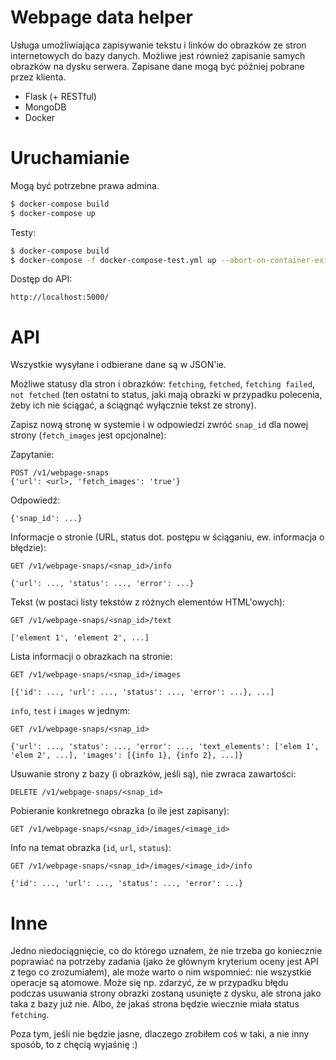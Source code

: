 # Webpage data helper
Usługa umożliwiająca zapisywanie tekstu i linków do obrazków ze stron internetowych do bazy danych. Możliwe jest również zapisanie samych obrazków na dysku serwera. Zapisane dane mogą być później pobrane przez klienta.

- Flask (+ RESTful)
- MongoDB
- Docker

# Uruchamianie
Mogą być potrzebne prawa admina.
```sh
$ docker-compose build
$ docker-compose up
```
Testy:
```sh
$ docker-compose build
$ docker-compose -f docker-compose-test.yml up --abort-on-container-exit web
```
Dostęp do API:
```
http://localhost:5000/
```

# API
Wszystkie wysyłane i odbierane dane są w JSON'ie.

Możliwe statusy dla stron i obrazków: `fetching`, `fetched`, `fetching failed`, `not fetched` (ten ostatni to status, jaki mają obrazki w przypadku polecenia, żeby ich nie ściągać, a ściągnąć wyłącznie tekst ze strony).

Zapisz nową stronę w systemie i w odpowiedzi zwróć `snap_id` dla nowej strony (`fetch_images` jest opcjonalne):

Zapytanie:
```
POST /v1/webpage-snaps
{'url': <url>, 'fetch_images': 'true'}
```
Odpowiedź:
```
{'snap_id': ...}
```

Informacje o stronie (URL, status dot. postępu w ściąganiu, ew. informacja o błędzie):
```
GET /v1/webpage-snaps/<snap_id>/info
```
```
{'url': ..., 'status': ..., 'error': ...}
```

Tekst (w postaci listy tekstów z różnych elementów HTML'owych):
```
GET /v1/webpage-snaps/<snap_id>/text
```
```
['element 1', 'element 2', ...]
```

Lista informacji o obrazkach na stronie:
```
GET /v1/webpage-snaps/<snap_id>/images
```
```
[{'id': ..., 'url': ..., 'status': ..., 'error': ...}, ...]
```

`info`, `test` i `images` w jednym:
```
GET /v1/webpage-snaps/<snap_id>
```
```
{'url': ..., 'status': ..., 'error': ..., 'text_elements': ['elem 1', 'elem 2', ...], 'images': [{info 1}, {info 2}, ...]}
```

Usuwanie strony z bazy (i obrazków, jeśli są), nie zwraca zawartości:
```
DELETE /v1/webpage-snaps/<snap_id>
```

Pobieranie konkretnego obrazka (o ile jest zapisany):
```
GET /v1/webpage-snaps/<snap_id>/images/<image_id>
```

Info na temat obrazka (`id`, `url`, `status`):
```
GET /v1/webpage-snaps/<snap_id>/images/<image_id>/info
```
```
{'id': ..., 'url': ..., 'status': ..., 'error': ...}
```

# Inne
Jedno niedociągnięcie, co do którego uznałem, że nie trzeba go koniecznie poprawiać na potrzeby zadania (jako że głównym kryterium oceny jest API z tego co zrozumiałem), ale może warto o nim wspomnieć: nie wszystkie operacje są atomowe.
Może się np. zdarzyć, że w przypadku błędu podczas usuwania strony obrazki zostaną usunięte z dysku, ale strona jako taka z bazy już nie. Albo, że jakaś strona będzie wiecznie miała status `fetching`.

Poza tym, jeśli nie będzie jasne, dlaczego zrobiłem coś w taki, a nie inny sposób, to z chęcią wyjaśnię :)
